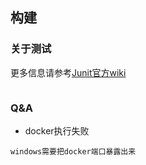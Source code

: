 ## 构建
### 关于测试
更多信息请参考[Junit官方wiki](https://github.com/junit-team/junit4/wiki)
```
```
### Q&A
* docker执行失败
```
windows需要把docker端口暴露出来
```